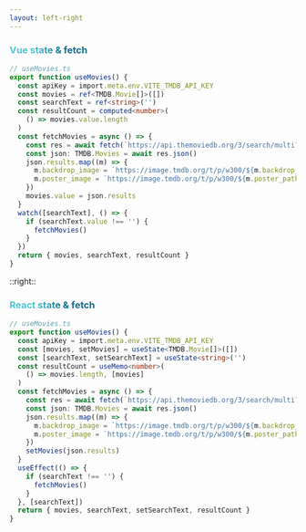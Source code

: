 ```yaml
---
layout: left-right
---
```


### Vue state & fetch
```ts {6-8}
// useMovies.ts
export function useMovies() {
  const apiKey = import.meta.env.VITE_TMDB_API_KEY
  const movies = ref<TMDB.Movie[]>([])
  const searchText = ref<string>('')
  const resultCount = computed<number>(
    () => movies.value.length
  )
  const fetchMovies = async () => {
    const res = await fetch(`https://api.themoviedb.org/3/search/multi?api_key=${apiKey}&query=${searchText.value}`)
    const json: TMDB.Movies = await res.json()
    json.results.map((m) => {
      m.backdrop_image = `https://image.tmdb.org/t/p/w300/${m.backdrop_path}`
      m.poster_image = `https://image.tmdb.org/t/p/w300/${m.poster_path}`
    })
    movies.value = json.results
  }
  watch([searchText], () => {
    if (searchText.value !== '') {
      fetchMovies()
    }
  })
  return { movies, searchText, resultCount }
}
```

::right::

### React state & fetch
```ts {6-8}
// useMovies.ts
export function useMovies() {
  const apiKey = import.meta.env.VITE_TMDB_API_KEY
  const [movies, setMovies] = useState<TMDB.Movie[]>([])
  const [searchText, setSearchText] = useState<string>('')
  const resultCount = useMemo<number>(
    () => movies.length, [movies]
  )
  const fetchMovies = async () => {
    const res = await fetch(`https://api.themoviedb.org/3/search/multi?api_key=${apiKey}&query=${searchText}`)
    const json: TMDB.Movies = await res.json()
    json.results.map((m) => {
      m.backdrop_image = `https://image.tmdb.org/t/p/w300/${m.backdrop_path}`
      m.poster_image = `https://image.tmdb.org/t/p/w300/${m.poster_path}`
    })
    setMovies(json.results)
  }
  useEffect(() => {
    if (searchText !== '') {
      fetchMovies()
    }
  }, [searchText])
  return { movies, searchText, setSearchText, resultCount }
}
```

<style>
h3 {
  background-color: #2B90B6;
  background-image: linear-gradient(45deg, #4EC5D4 10%, #146b8c 20%);
  background-size: 100%;
  -webkit-background-clip: text;
  -moz-background-clip: text;
  -webkit-text-fill-color: transparent; 
  -moz-text-fill-color: transparent;
}
</style>

